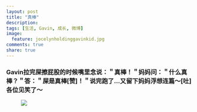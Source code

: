 ```yaml
---
layout: post
title: "真棒"
description: 
tags: [生活, Gavin, 成长, 微博]
image:
  feature: jocelynholdinggavinkid.jpg
comments: true
share: true
---
```


### Gavin拉完屎擦屁股的时候嘴里念说：＂真棒！＂妈妈问：＂什么真棒？＂答：＂屎是真棒[赞]！＂说完跑了...又留下妈妈浮想连篇〜[吐]各位见笑了〜 ###

<figure>
  <a  href="{{ site.url }}/images/2014-01-04k.jpg">
  <img src="{{ site.url }}/images/2014-01-04k.jpg">
  </a>
</figure>
